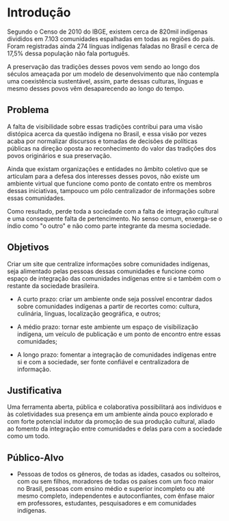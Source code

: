 # Introdução

Segundo o Censo de 2010 do IBGE, existem cerca de 820mil indígenas divididos em 7.103 comunidades espalhadas em todas as regiões do país. Foram registradas ainda 274 línguas indígenas faladas no Brasil e cerca de 17,5% dessa população não fala português.

A preservação das tradições desses povos vem sendo ao longo dos séculos ameaçada por um modelo de desenvolvimento que não contempla uma coexistência sustentável, assim, parte dessas culturas, línguas e mesmo desses povos vêm desaparecendo ao longo do tempo.


## Problema

A falta de visibilidade sobre essas tradições contribui para uma visão distópica acerca da questão indígena no Brasil, e essa visão por vezes acaba por normalizar discursos e tomadas de decisões de políticas públicas na direção oposta ao reconhecimento do valor das tradições dos povos originários e sua preservação.

Ainda que existam organizações e entidades no âmbito coletivo que se articulam para a defesa dos interesses desses povos, não existe um ambiente virtual que funcione como ponto de contato entre os membros dessas iniciativas, tampouco um pólo centralizador de informações sobre essas comunidades.

Como resultado, perde toda a sociedade com a falta de integração cultural e uma consequente falta de pertencimento. No senso comum, enxerga-se o índio como "o outro" e não como parte integrante da mesma sociedade.


## Objetivos

Criar um site que centralize informações sobre comunidades indígenas, seja alimentado pelas pessoas dessas comunidades e funcione como espaço de integração das comunidades indígenas entre si e também com o restante da sociedade brasileira.

- A curto prazo: criar um ambiente onde seja possível encontrar dados sobre comunidades indígenas a partir de recortes como: cultura, culinária, línguas, localização geográfica, e outros;

- A médio prazo: tornar este ambiente um espaço de visibilização indígena, um veículo de publicação e um ponto de encontro entre essas comunidades;

- A longo prazo: fomentar a integração de comunidades indígenas entre si e com a sociedade, ser fonte confiável e centralizadora de informação.


## Justificativa

Uma ferramenta aberta, pública e colaborativa possibilitará aos indivíduos e às coletividades sua presença em um ambiente ainda pouco explorado e com forte potencial indutor da promoção de sua produção cultural, aliado ao fomento da integração entre comunidades e delas para com a sociedade como um todo.


## Público-Alvo

-	Pessoas de todos os gêneros, de todas as idades, casados ou solteiros, com ou sem filhos,  moradores de todas os países com um foco maior no Brasil, pessoas com ensino médio e  superior incompleto ou até mesmo completo, independentes e autoconfiantes, com ênfase  maior em professores, estudantes, pesquisadores e em comunidades indígenas.

